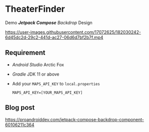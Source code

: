 # TheaterFinder
Demo ***Jetpack Compose*** *Backdrop* Design

https://user-images.githubusercontent.com/17072625/182030242-6d45dc2d-29c2-441d-ac27-06d6d7bf2b7f.mp4

## Requirement

- *Android Studio* Arctic Fox
- *Gradle* JDK 11 or above
- Add your `MAPS_API_KEY` to `local.properties`

  `MAPS_API_KEY=[YOUR_MAPS_API_KEY]`

## Blog post 
https://proandroiddev.com/jetpack-compose-backdrop-component-60106211c364
